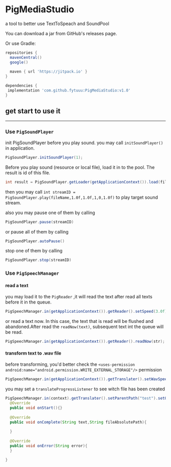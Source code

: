 # PigMediaStudio
a tool to better use TextToSpeach and SoundPool


You can download a jar from GitHub's releases page.

Or use Gradle:
```gradle
repositories {
  mavenCentral()
  google()
  
  maven { url 'https://jitpack.io' }
}

dependencies {
 implementation 'com.github.fytuuu:PigMediaStudio:v1.0'
}
```

## get start to use it
---
### Use ``PigSoundPlayer`` 
init PigSoundPlayer before you play sound. you may call ``initSoundPlayer()`` in application.
```java
PigSoundPlayer.initSoundPlayer(1);
``` 


Before you play sound (resource or local file), load it in to the pool. The result is id of this file.
```java
int result = PigSoundPlayer.getLoader(getApplicationContext()).load(filePath,1);
```


then you may call ``int streamID = PigSoundPlayer.play(fileName,1.0f,1.0f,1,0,1.0f)`` to play target sound stream.

also you may pause one of them by calling 
```java
PigSoundPlayer.pause(streamID)
```

or pause all of them by calling 
```java
PigSoundPlayer.autoPause()
```

stop one of them by calling 
```java
PigSoundPlayer.stop(streamID)
```

### Use ``PigSpeechManager``
#### read a text
you may load it to the ``PigReader`` ,it will read the text after read all texts before it in the queue.
```java
PigSpeechManager.in(getApplicationContext()).getReader().setSpeed(3.0f).setPitch(0.5f).loadReadTTS(text);
```

or read a text now. In this case, the text that is read will be flushed and abandoned.After read the ``readNow(text)``, subsequent text int the queue will be read.
```java
PigSpeechManager.in(getApplicationContext()).getReader().readNow(str);
```

#### transform text to .wav file
before transforming, you'd better check the ``<uses-permission android:name="android.permission.WRITE_EXTERNAL_STORAGE"/>`` permission
```java
PigSpeechManager.in(getApplicationContext()).getTranslater().setWavSpeed(1.0f).put(fileName,text);
```

you may set a ``translateProgressListener`` to see witch file has been created
```java
PigSpeechManager.in(context).getTranslater().setParentPath("test").setOnTranslatProgressListener(new PigTranslater.OnTranslateProgressListener(){
  @Override
  public void onStart(){}
  
  @Override
  public void onComplete(String text,String fileAbsolutePath){
    
  }
  
  @Override
  public void onError(String error){
  }

}
```

